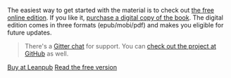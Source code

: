 The easiest way to get started with the material is to check out [the free online edition](/react/introduction/). If you like it, [purchase a digital copy of the book](https://leanpub.com/survivejs-react). The digital edition comes in three formats (epub/mobi/pdf) and makes you eligible for future updates.

> There's a [Gitter chat](https://gitter.im/survivejs/react) for support. You can [check out the project at GitHub](https://github.com/survivejs/react-book) as well.

<p>
<a class='btn btn--normal btn--buy' href='https://leanpub.com/survivejs-react'>Buy at Leanpub</a>
<a class='btn btn--normal btn--buy' href='/react/introduction/'>Read the free version</a>
</p>
